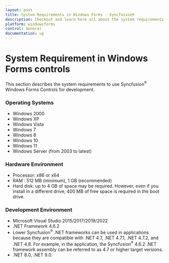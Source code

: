 ```yaml
---
layout: post
title: System Requirements in Windows Forms - Syncfusion®
description: Checkout and learn here all about the system requirements needed to use Syncfusion® Windows Forms Components.
platform: windowsforms
control: General
documentation: ug
---
```



# System Requirement in Windows Forms controls

This section describes the system requirements to use Syncfusion<sup>®</sup> Windows Forms Controls for development.

### Operating Systems

* Windows 2000
* Windows XP
* Windows Vista
* Windows 7
* Windows 8
* Windows 10
* Windows 11
* Windows Server (from 2003 to latest)


### Hardware Environment

* Processor: x86 or x64
* RAM : 512 MB (minimum), 1 GB (recommended)
* Hard disk: up to 4 GB of space may be required. However, even if you install in a different drive, 400 MB of free space is required in the boot drive.

### Development Environment

* Microsoft Visual Studio 2015/2017/2019/2022
* .NET Framework 4.6.2
* Lower Syncfusion<sup>®</sup> .NET frameworks can be used in applications because they are compatible with .NET 4.7, .NET 4.7.1, .NET 4.7.2, and .NET 4.8. For example, in the application, the Syncfusion<sup>®</sup> 4.6.2 .NET framework assembly can be referred to as 4.7 or higher target versions.
* .NET 8.0, .NET 9.0.


